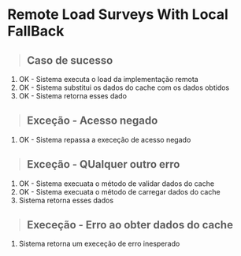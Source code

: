 # Remote Load Surveys With Local FallBack

> ## Caso de sucesso
1. OK - Sistema executa o load da implementação remota
2. OK - Sistema substitui os dados do cache com os dados obtidos
3. OK - Sistema retorna esses dado

> ## Exceção - Acesso negado
1. OK - Sistema repassa a execeção de acesso negado

> ## Exceção - QUalquer outro erro
1. OK - Sistema execuata o método de validar dados do cache
2. OK - Sistema execuata o método de carregar dados do cache
3. Sistema retorna esses dados

> ## Execeção - Erro ao obter dados do cache
1. Sistema retorna um execeção de erro inesperado